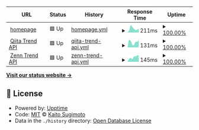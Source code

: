 <!--start: status pages-->
<!-- This summary is generated by Upptime (https://github.com/upptime/upptime) -->
<!-- Do not edit this manually, your changes will be overwritten -->
<!-- prettier-ignore -->
| URL | Status | History | Response Time | Uptime |
| --- | ------ | ------- | ------------- | ------ |
| <img alt="" src="https://icons.duckduckgo.com/ip3/kaisugi.me.ico" height="13"> [homepage](https://kaisugi.me) | 🟩 Up | [homepage.yml](https://github.com/kaisugi/upptime/commits/HEAD/history/homepage.yml) | <details><summary><img alt="Response time graph" src="./graphs/homepage/response-time-week.png" height="20"> 211ms</summary><br><a href="https://kaisugi.github.io/upptime/history/homepage"><img alt="Response time 167" src="https://img.shields.io/endpoint?url=https%3A%2F%2Fraw.githubusercontent.com%2Fkaisugi%2Fupptime%2FHEAD%2Fapi%2Fhomepage%2Fresponse-time.json"></a><br><a href="https://kaisugi.github.io/upptime/history/homepage"><img alt="24-hour response time 130" src="https://img.shields.io/endpoint?url=https%3A%2F%2Fraw.githubusercontent.com%2Fkaisugi%2Fupptime%2FHEAD%2Fapi%2Fhomepage%2Fresponse-time-day.json"></a><br><a href="https://kaisugi.github.io/upptime/history/homepage"><img alt="7-day response time 211" src="https://img.shields.io/endpoint?url=https%3A%2F%2Fraw.githubusercontent.com%2Fkaisugi%2Fupptime%2FHEAD%2Fapi%2Fhomepage%2Fresponse-time-week.json"></a><br><a href="https://kaisugi.github.io/upptime/history/homepage"><img alt="30-day response time 206" src="https://img.shields.io/endpoint?url=https%3A%2F%2Fraw.githubusercontent.com%2Fkaisugi%2Fupptime%2FHEAD%2Fapi%2Fhomepage%2Fresponse-time-month.json"></a><br><a href="https://kaisugi.github.io/upptime/history/homepage"><img alt="1-year response time 164" src="https://img.shields.io/endpoint?url=https%3A%2F%2Fraw.githubusercontent.com%2Fkaisugi%2Fupptime%2FHEAD%2Fapi%2Fhomepage%2Fresponse-time-year.json"></a></details> | <details><summary><a href="https://kaisugi.github.io/upptime/history/homepage">100.00%</a></summary><a href="https://kaisugi.github.io/upptime/history/homepage"><img alt="All-time uptime 99.99%" src="https://img.shields.io/endpoint?url=https%3A%2F%2Fraw.githubusercontent.com%2Fkaisugi%2Fupptime%2FHEAD%2Fapi%2Fhomepage%2Fuptime.json"></a><br><a href="https://kaisugi.github.io/upptime/history/homepage"><img alt="24-hour uptime 100.00%" src="https://img.shields.io/endpoint?url=https%3A%2F%2Fraw.githubusercontent.com%2Fkaisugi%2Fupptime%2FHEAD%2Fapi%2Fhomepage%2Fuptime-day.json"></a><br><a href="https://kaisugi.github.io/upptime/history/homepage"><img alt="7-day uptime 100.00%" src="https://img.shields.io/endpoint?url=https%3A%2F%2Fraw.githubusercontent.com%2Fkaisugi%2Fupptime%2FHEAD%2Fapi%2Fhomepage%2Fuptime-week.json"></a><br><a href="https://kaisugi.github.io/upptime/history/homepage"><img alt="30-day uptime 100.00%" src="https://img.shields.io/endpoint?url=https%3A%2F%2Fraw.githubusercontent.com%2Fkaisugi%2Fupptime%2FHEAD%2Fapi%2Fhomepage%2Fuptime-month.json"></a><br><a href="https://kaisugi.github.io/upptime/history/homepage"><img alt="1-year uptime 99.99%" src="https://img.shields.io/endpoint?url=https%3A%2F%2Fraw.githubusercontent.com%2Fkaisugi%2Fupptime%2FHEAD%2Fapi%2Fhomepage%2Fuptime-year.json"></a></details>
| <img alt="" src="https://icons.duckduckgo.com/ip3/qiita-api.vercel.app.ico" height="13"> [Qiita Trend API](https://qiita-api.vercel.app) | 🟩 Up | [qiita-trend-api.yml](https://github.com/kaisugi/upptime/commits/HEAD/history/qiita-trend-api.yml) | <details><summary><img alt="Response time graph" src="./graphs/qiita-trend-api/response-time-week.png" height="20"> 131ms</summary><br><a href="https://kaisugi.github.io/upptime/history/qiita-trend-api"><img alt="Response time 137" src="https://img.shields.io/endpoint?url=https%3A%2F%2Fraw.githubusercontent.com%2Fkaisugi%2Fupptime%2FHEAD%2Fapi%2Fqiita-trend-api%2Fresponse-time.json"></a><br><a href="https://kaisugi.github.io/upptime/history/qiita-trend-api"><img alt="24-hour response time 151" src="https://img.shields.io/endpoint?url=https%3A%2F%2Fraw.githubusercontent.com%2Fkaisugi%2Fupptime%2FHEAD%2Fapi%2Fqiita-trend-api%2Fresponse-time-day.json"></a><br><a href="https://kaisugi.github.io/upptime/history/qiita-trend-api"><img alt="7-day response time 131" src="https://img.shields.io/endpoint?url=https%3A%2F%2Fraw.githubusercontent.com%2Fkaisugi%2Fupptime%2FHEAD%2Fapi%2Fqiita-trend-api%2Fresponse-time-week.json"></a><br><a href="https://kaisugi.github.io/upptime/history/qiita-trend-api"><img alt="30-day response time 107" src="https://img.shields.io/endpoint?url=https%3A%2F%2Fraw.githubusercontent.com%2Fkaisugi%2Fupptime%2FHEAD%2Fapi%2Fqiita-trend-api%2Fresponse-time-month.json"></a><br><a href="https://kaisugi.github.io/upptime/history/qiita-trend-api"><img alt="1-year response time 125" src="https://img.shields.io/endpoint?url=https%3A%2F%2Fraw.githubusercontent.com%2Fkaisugi%2Fupptime%2FHEAD%2Fapi%2Fqiita-trend-api%2Fresponse-time-year.json"></a></details> | <details><summary><a href="https://kaisugi.github.io/upptime/history/qiita-trend-api">100.00%</a></summary><a href="https://kaisugi.github.io/upptime/history/qiita-trend-api"><img alt="All-time uptime 100.00%" src="https://img.shields.io/endpoint?url=https%3A%2F%2Fraw.githubusercontent.com%2Fkaisugi%2Fupptime%2FHEAD%2Fapi%2Fqiita-trend-api%2Fuptime.json"></a><br><a href="https://kaisugi.github.io/upptime/history/qiita-trend-api"><img alt="24-hour uptime 100.00%" src="https://img.shields.io/endpoint?url=https%3A%2F%2Fraw.githubusercontent.com%2Fkaisugi%2Fupptime%2FHEAD%2Fapi%2Fqiita-trend-api%2Fuptime-day.json"></a><br><a href="https://kaisugi.github.io/upptime/history/qiita-trend-api"><img alt="7-day uptime 100.00%" src="https://img.shields.io/endpoint?url=https%3A%2F%2Fraw.githubusercontent.com%2Fkaisugi%2Fupptime%2FHEAD%2Fapi%2Fqiita-trend-api%2Fuptime-week.json"></a><br><a href="https://kaisugi.github.io/upptime/history/qiita-trend-api"><img alt="30-day uptime 100.00%" src="https://img.shields.io/endpoint?url=https%3A%2F%2Fraw.githubusercontent.com%2Fkaisugi%2Fupptime%2FHEAD%2Fapi%2Fqiita-trend-api%2Fuptime-month.json"></a><br><a href="https://kaisugi.github.io/upptime/history/qiita-trend-api"><img alt="1-year uptime 100.00%" src="https://img.shields.io/endpoint?url=https%3A%2F%2Fraw.githubusercontent.com%2Fkaisugi%2Fupptime%2FHEAD%2Fapi%2Fqiita-trend-api%2Fuptime-year.json"></a></details>
| <img alt="" src="https://icons.duckduckgo.com/ip3/zenn-api.vercel.app.ico" height="13"> [Zenn Trend API](https://zenn-api.vercel.app) | 🟩 Up | [zenn-trend-api.yml](https://github.com/kaisugi/upptime/commits/HEAD/history/zenn-trend-api.yml) | <details><summary><img alt="Response time graph" src="./graphs/zenn-trend-api/response-time-week.png" height="20"> 145ms</summary><br><a href="https://kaisugi.github.io/upptime/history/zenn-trend-api"><img alt="Response time 127" src="https://img.shields.io/endpoint?url=https%3A%2F%2Fraw.githubusercontent.com%2Fkaisugi%2Fupptime%2FHEAD%2Fapi%2Fzenn-trend-api%2Fresponse-time.json"></a><br><a href="https://kaisugi.github.io/upptime/history/zenn-trend-api"><img alt="24-hour response time 293" src="https://img.shields.io/endpoint?url=https%3A%2F%2Fraw.githubusercontent.com%2Fkaisugi%2Fupptime%2FHEAD%2Fapi%2Fzenn-trend-api%2Fresponse-time-day.json"></a><br><a href="https://kaisugi.github.io/upptime/history/zenn-trend-api"><img alt="7-day response time 145" src="https://img.shields.io/endpoint?url=https%3A%2F%2Fraw.githubusercontent.com%2Fkaisugi%2Fupptime%2FHEAD%2Fapi%2Fzenn-trend-api%2Fresponse-time-week.json"></a><br><a href="https://kaisugi.github.io/upptime/history/zenn-trend-api"><img alt="30-day response time 102" src="https://img.shields.io/endpoint?url=https%3A%2F%2Fraw.githubusercontent.com%2Fkaisugi%2Fupptime%2FHEAD%2Fapi%2Fzenn-trend-api%2Fresponse-time-month.json"></a><br><a href="https://kaisugi.github.io/upptime/history/zenn-trend-api"><img alt="1-year response time 113" src="https://img.shields.io/endpoint?url=https%3A%2F%2Fraw.githubusercontent.com%2Fkaisugi%2Fupptime%2FHEAD%2Fapi%2Fzenn-trend-api%2Fresponse-time-year.json"></a></details> | <details><summary><a href="https://kaisugi.github.io/upptime/history/zenn-trend-api">100.00%</a></summary><a href="https://kaisugi.github.io/upptime/history/zenn-trend-api"><img alt="All-time uptime 100.00%" src="https://img.shields.io/endpoint?url=https%3A%2F%2Fraw.githubusercontent.com%2Fkaisugi%2Fupptime%2FHEAD%2Fapi%2Fzenn-trend-api%2Fuptime.json"></a><br><a href="https://kaisugi.github.io/upptime/history/zenn-trend-api"><img alt="24-hour uptime 100.00%" src="https://img.shields.io/endpoint?url=https%3A%2F%2Fraw.githubusercontent.com%2Fkaisugi%2Fupptime%2FHEAD%2Fapi%2Fzenn-trend-api%2Fuptime-day.json"></a><br><a href="https://kaisugi.github.io/upptime/history/zenn-trend-api"><img alt="7-day uptime 100.00%" src="https://img.shields.io/endpoint?url=https%3A%2F%2Fraw.githubusercontent.com%2Fkaisugi%2Fupptime%2FHEAD%2Fapi%2Fzenn-trend-api%2Fuptime-week.json"></a><br><a href="https://kaisugi.github.io/upptime/history/zenn-trend-api"><img alt="30-day uptime 100.00%" src="https://img.shields.io/endpoint?url=https%3A%2F%2Fraw.githubusercontent.com%2Fkaisugi%2Fupptime%2FHEAD%2Fapi%2Fzenn-trend-api%2Fuptime-month.json"></a><br><a href="https://kaisugi.github.io/upptime/history/zenn-trend-api"><img alt="1-year uptime 100.00%" src="https://img.shields.io/endpoint?url=https%3A%2F%2Fraw.githubusercontent.com%2Fkaisugi%2Fupptime%2FHEAD%2Fapi%2Fzenn-trend-api%2Fuptime-year.json"></a></details>

<!--end: status pages-->

[**Visit our status website →**](https://HelloRusk.github.io/upptime)

## 📄 License

- Powered by: [Upptime](https://github.com/upptime/upptime)
- Code: [MIT](./LICENSE) © [Kaito Sugimoto](hellorusk.net)
- Data in the `./history` directory: [Open Database License](https://opendatacommons.org/licenses/odbl/1-0/)

